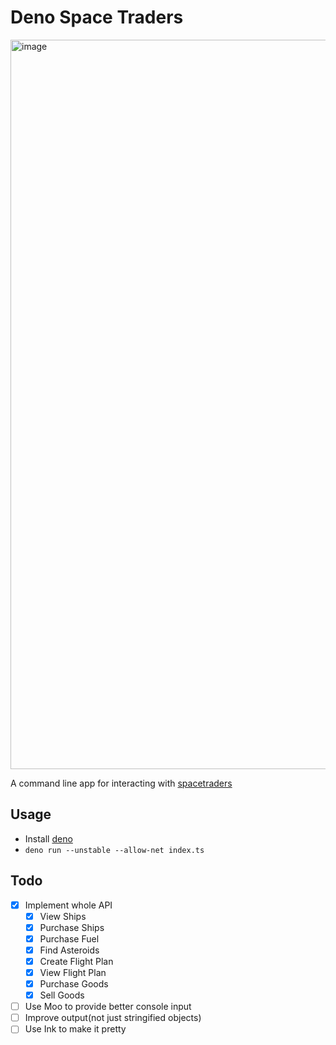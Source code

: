 # Deno Space Traders

<img width="1167" alt="image" src="https://user-images.githubusercontent.com/827851/109902764-e8da5d80-7c68-11eb-996c-a6834a1e0e96.png">

A command line app for interacting with [spacetraders](spacetraders.io)

## Usage

- Install [deno](https://deno.land/)
- `deno run --unstable --allow-net index.ts`

## Todo

- [x] Implement whole API
  - [x] View Ships
  - [x] Purchase Ships
  - [x] Purchase Fuel
  - [x] Find Asteroids
  - [x] Create Flight Plan
  - [x] View Flight Plan
  - [x] Purchase Goods
  - [x] Sell Goods
- [ ] Use Moo to provide better console input
- [ ] Improve output(not just stringified objects)
- [ ] Use Ink to make it pretty

